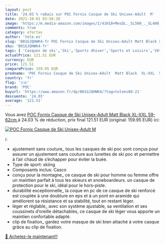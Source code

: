```yaml
---
layout: post
title: '24.03 % rabais sur POC Fornix Casque de Ski Unisex-Adult  M'
date: 2021-10-01 03:56:20
image: 'https://m.media-amazon.com/images/I/41H18+MesDL._SL500_._SL400_.jpg'
comments: true
category: ofertas
author: 'tole.es'
slug: 'B01GJQHWK4-fr POC Fornix Casque de Ski Unisex-Adult Matt Black XL-XXL...'
sku: 'B01GJQHWK4-fr'
tags: [ 'Casques de ski','Ski','Sports dhiver','Sports et Loisirs','Vêtements et équipement de sport','poc', ]
actualPrice: 121.51 EUR
currency: EUR
price: 121.51
comparePrice: 159.95 EUR
prodname: 'POC Fornix Casque de Ski Unisex-Adult  Matt Black  XL-XXL  59-62cm '
country: 'fr'
flag: '🇫🇷'
brand: 'POC'
buyurl: 'https://www.amazon.fr/dp/B01GJQHWK4/?tag=tolees0d-21'
descuento: '24.03'
average: '121.51'
---
```


Vous avez [POC Fornix Casque de Ski Unisex-Adult  Matt Black  XL-XXL  59-62cm ](https://www.amazon.fr/dp/B01GJQHWK4/?tag=tolees0d-21)  à  24.03 % de réduction, prix final  121.51 EUR (original: 159.95 EUR) ici:

[![POC Fornix Casque de Ski Unisex-Adult  M](https://m.media-amazon.com/images/I/41H18+MesDL._SL500_._SL400_.jpg)](https://www.amazon.fr/dp/B01GJQHWK4/?tag=tolees0d-21)

ℹ️:

- ajustement sans couture_ tous les casques de ski poc sont conçus pour assurer un ajustement sans couture aux lunettes de ski poc et permettre à l’air chaud de s’échapper pour éviter la buée.
- Type de sport: skiing
- Composants inclus: Casco
- conçu pour la montagne_ ce casque de ski pour homme ou femme offre un maintien parfait à tous les skieurs et snowboardeurs. un casque de protection pour le ski, idéal pour le hors-piste.
- durabilité exceptionnelle_ la coque en pc de ce casque de ski renforcé est couplée à une doublure en eps et à un pont en aramide qui améliorent sa résistance et sa stabilité, tout en restant léger.
- léger et réglable_ avec son système ajustable, sa ventilation et ses coussinets d’oreille détachables, ce casque de ski léger vous apporte un maintien confortable adapté.
- clip de fixation_ gardez votre masque de ski bien attaché à votre casque grâce au clip de fixation.

[🛒 Achetez-le maintenant!!](https://www.amazon.fr/dp/B01GJQHWK4/?tag=tolees0d-21)
